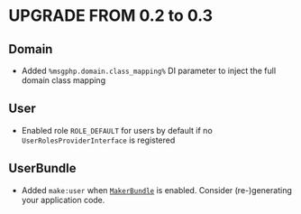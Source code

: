 # UPGRADE FROM 0.2 to 0.3

## Domain

- Added `%msgphp.domain.class_mapping%` DI parameter to inject the full domain class mapping

## User

- Enabled role `ROLE_DEFAULT` for users by default if no `UserRolesProviderInterface` is registered

## UserBundle

- Added `make:user` when [`MakerBundle`](https://github.com/symfony/maker-bundle) is enabled. Consider (re-)generating your application code.


